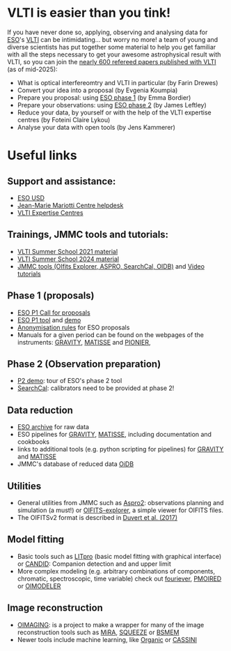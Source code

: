 # VLTI is easier than you tink!

If you have never done so, applying, observing and analysing data for [ESO](www.eso.org)'s [VLTI](https://www.eso.org/sci/facilities/paranal/telescopes/vlti.html) can be intimidating... but worry no more! a team of young and diverse scientists has put together some material to help you get familiar with all the steps necessary to get your awesome astrophysical result with VLTI, so you can join the [nearly 600 refereed papers published with VLTI](https://telbib.eso.org/?boolany=or&boolaut=or&boolti=or&yearto=2025&boolins=or&telescope%5B%5D=%22VLTI%22&booltel=or&boolsite=or&search=Search) (as of mid-2025):

- What is optical interfereomtry and VLTI in particular (by Farin Drewes)
- Convert your idea into a proposal (by Evgenia Koumpia)
- Prepare you proposal: using [ESO phase 1](https://www.eso.org/sci/observing/phase1.html) (by Emma Bordier)
- Prepare your observations: using [ESO phase 2](https://www.eso.org/sci/observing/phase2.html) (by James Leftley)
- Reduce your data, by yourself or with the help of the VLTI expertise centres (by Foteini Claire Lykou)
- Analyse your data with open tools (by Jens Kammerer)

# Useful links

## Support and assistance:
- [ESO USD](https://support.eso.org/en-GB)
- [Jean-Marie Mariotti Centre helpdesk](https://www.jmmc.fr/english/user-support/expertise-center/)
- [VLTI Expertise Centres](https://european-interferometry.eu/vlti-expertise-centers/)

## Trainings, JMMC tools and tutorials:
- [VLTI Summer School 2021 material](https://www.jmmc.fr/schools/vltischool2021/)
- [VLTI Summer School 2024 material](https://zenodo.org/communities/vltischool2024/records?q=&l=list&p=1&s=10&sort=newest)
- [JMMC tools (OIfits Explorer, ASPRO, SearchCal, OIDB)](https://www.jmmc.fr/)
 and [Video tutorials](https://www.jmmc.fr/english/training/tools-tutorials/)

## Phase 1 (proposals)
- [ESO P1 Call for proposals](https://www.eso.org/sci/observing/phase1/proposals.html)
- [ESO P1 tool](https://www.eso.org/p1/) and [demo](https://www.eso.org/p1demo/)
- [Anonymisation rules](https://www.eso.org/sci/observing/phase1/dual-anonymous-guidelines.html) for ESO proposals
- Manuals for a given period can be found on the webpages of the instruments: [GRAVITY](https://www.eso.org/sci/facilities/paranal/instruments/gravity/doc.html), [MATISSE](https://www.eso.org/sci/facilities/paranal/instruments/matisse/doc.html) and [PIONIER](https://www.eso.org/sci/facilities/paranal/instruments/pionier/doc.html),

## Phase 2 (Observation preparation)
- [P2 demo](https://www.eso.org/p2demo): tour of ESO's phase 2 tool
- [SearchCal](https://www.jmmc.fr/english/tools/proposal-preparation/search-cal/): calibrators need to be provided at phase 2!

## Data reduction
- [ESO archive](https://archive.eso.org/eso/eso_archive_main.html) for raw data
- ESO pipelines for [GRAVITY](https://www.eso.org/sci/software/pipelines/gravity/), [MATISSE](https://www.eso.org/sci/software/pipelines/matisse/), including documentation and cookbooks
- links to additional tools (e.g. python scripting for pipelines) for [GRAVITY](https://www.eso.org/sci/facilities/paranal/instruments/gravity/tools.html) and [MATISSE](https://www.eso.org/sci/facilities/paranal/instruments/matisse/tools.html)
- JMMC's database of reduced data [OiDB](https://www.jmmc.fr/english/tools/data-bases/oidb/)

## Utilities
- General utilities from JMMC such as [Aspro2](https://www.jmmc.fr/~betaswmgr/Aspro2/): observations planning and simulation (a must!) or [OIFITS-explorer](https://www.jmmc.fr/english/tools/data-analysis/oifits-explorer/), a simple viewer for OIFITS files.
- The OIFITSv2 format is described in [Duvert et al. (2017)](https://ui.adsabs.harvard.edu/abs/2017A%26A...597A...8D/abstract)

## Model fitting
- Basic tools such as [LITpro](https://www.jmmc.fr/apps/public/LITpro/) (basic model fitting with graphical interface) or [CANDID](https://github.com/amerand/CANDID): Companion detection and and upper limit
- More complex modeling (e.g. arbitrary combinations of components, chromatic, spectroscopic, time variable) check out [fouriever](https://github.com/kammerje/fouriever), [PMOIRED](https://github.com/amerand/PMOIRED) or [OIMODELER](https://github.com/oimodeler/oimodeler)

## Image reconstruction
- [OIMAGING](https://www.jmmc.fr/english/tools/data-analysis/oimaging/): is a project to make a wrapper for many of the image reconstruction tools such as  [MiRA](https://github.com/emmt/MiRA), [SQUEEZE](https://github.com/fabienbaron/squeeze) or [BSMEM](https://www.astro.phy.cam.ac.uk/research/ResearchFacilities/software-for-astrophyiscs/bsmem)
- Newer tools include machine learning, like [Organic](https://github.com/DePrinsT/organic) or [CASSINI](https://github.com/cosmosz5/CASSINI)
